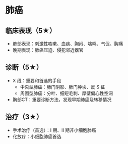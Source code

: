 
# 肺癌
## 临床表现（5★）
  - 肺部表现：刺激性咳嗽、血痰、胸闷、喘鸣、气促、胸痛
  - 晚期表现：肺癌压迫、侵犯邻近器官
## 诊断（5★）
- X 线：重要和首选的手段
  - 中央型肺癌：肺门阴影、肺门肿块、反 S 征
  - 周围型肺癌：分叶、细短毛刺、厚壁偏心性空洞
- 胸部CT：重要诊断方法，发现早期肺癌及转移情况
## 治疗（3★）
- 手术治疗（首选）：I 期、II 期非小细胞肺癌
- 化放疗：小细胞肺癌首选
